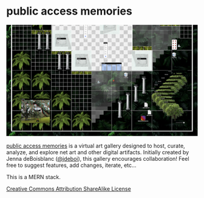 
# public access memories 

![gallery img](client/public/og.png)

[public access memories](https://www.publicaccessmemories.com/) is a virtual art gallery designed to host, curate, analyze, and explore net art and other digital artifacts. Initially created by Jenna deBoisblanc ([@jdeboi](https://www.instagram.com/jdeboi/)), this gallery encourages collaboration! Feel free to suggest features, add changes, iterate, etc...  

This is a MERN stack.

[Creative Commons Attribution ShareAlike License](https://creativecommons.org/licenses/by-sa/4.0/)

